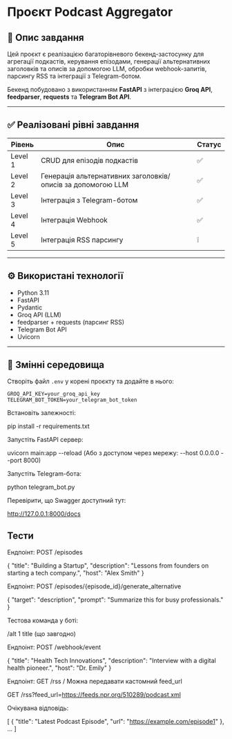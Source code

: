 # Проєкт Podcast Aggregator

## 📝 Опис завдання

Цей проєкт є реалізацією багаторівневого бекенд-застосунку для агрегації подкастів, керування епізодами, генерації альтернативних заголовків та описів за допомогою LLM, обробки webhook-запитів, парсингу RSS та інтеграції з Telegram-ботом.

Бекенд побудовано з використанням **FastAPI** з інтеграцією **Groq API**, **feedparser**, **requests** та **Telegram Bot API**.

---

## ✅ Реалізовані рівні завдання

| Рівень | Опис | Статус |
|--------|------|--------|
| Level 1 | CRUD для епізодів подкастів | ✅ |
| Level 2 | Генерація альтернативних заголовків/описів за допомогою LLM | ✅ |
| Level 3 | Інтеграція з Telegram-ботом | ✅ |
| Level 4 | Інтеграція Webhook | ✅ |
| Level 5 | Інтеграція RSS парсингу | ❕ |

---

## ⚙ Використані технології

- Python 3.11
- FastAPI
- Pydantic
- Groq API (LLM)
- feedparser + requests (парсинг RSS)
- Telegram Bot API
- Uvicorn

---

## 🔑 Змінні середовища

Створіть файл `.env` у корені проєкту та додайте в нього:

```env
GROQ_API_KEY=your_groq_api_key
TELEGRAM_BOT_TOKEN=your_telegram_bot_token
```

Встановіть залежності:

pip install -r requirements.txt

Запустіть FastAPI сервер:

uvicorn main:app --reload
(Або з доступом через мережу: --host 0.0.0.0 --port 8000)

Запустіть Telegram-бота:

python telegram_bot.py

Перевірити, що Swagger доступний тут:

http://127.0.0.1:8000/docs




## Тести


Ендпоінт: POST /episodes

{
  "title": "Building a Startup",
  "description": "Lessons from founders on starting a tech company.",
  "host": "Alex Smith"
}

Ендпоінт: POST /episodes/{episode_id}/generate_alternative

{
  "target": "description",
  "prompt": "Summarize this for busy professionals."
}

Тестова команда у боті:

/alt 1 title (що завгодно)


Ендпоінт: POST /webhook/event

{
  "title": "Health Tech Innovations",
  "description": "Interview with a digital health pioneer.",
  "host": "Dr. Emily"
}

Ендпоінт: GET /rss     /     Можна передавати кастомний feed_url

GET /rss?feed_url=https://feeds.npr.org/510289/podcast.xml

Очікувана відповідь:

[
  {
    "title": "Latest Podcast Episode",
    "url": "https://example.com/episode1"
  },
  ...
]
